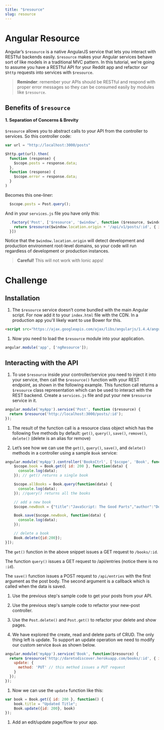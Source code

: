 ```yaml
---
title: "$resource"
slug: resource
---
```


# Angular Resource

Angular’s `$resource` is a native AngularJS service that lets you interact with RESTful backends easily. `$resource` makes your Angular services behave sort of like models in a traditional MVC pattern. In this tutorial, we're going to assume you have a RESTful API for your Reddit app and refactor our `$http` requests into services with `$resource`.

> **Reminder**: remember your APIs should be RESTful and respond with proper error messages so they can be consumed easily by modules like `$resource`.

## Benefits of `$resource`

#### 1. Separation of Concerns & Brevity

`$resource` allows you to abstract calls to your API from the controller to services. So this controller code:

```js
var url = "http://localhost:3000/posts"

$http.get(url).then(
  function (response) {
    $scope.posts = response.data;
  },
  function (response) {
    $scope.error = response.data;
  }
)
```

Becomes this one-liner:

```js
  $scope.posts = Post.query();
```

And in your `services.js` file you have only this:

```js
  .factory('Post', ['$resource', '$window', function ($resource, $window) {
    return $resource($window.location.origin + '/api/v1/posts/:id', { id: '@id' })
  }])
```

Notice that the `$window.location.origin` will detect development and production environment root-level domains, so your code will run regardless of development or production instances.

> **Careful!** This will not work with Ionic apps!

# Challenge

## Installation

1. The `$resource` service doesn’t come bundled with the main Angular script. For now add it to your `index.html` file with the CDN. In a production app you'll likely want to use Bower for this.
  ```html
  <script src="https://ajax.googleapis.com/ajax/libs/angularjs/1.4.4/angular-resource.min.js"></script>
  ```
1. Now you need to load the `$resource` module into your application.
  ```js
  angular.module('app', ['ngResource']);
  ```

## Interacting with the API

1. To use `$resource` inside your controller/service you need to inject it into your service, then call the `$resource()` function with your REST endpoint, as shown in the following example. This function call returns a `$resource` class representation which can be used to interact with the REST backend. Create a `services.js` file and put your new `$resource` service in it.

  ```js
  angular.module('myApp').service('Post', function ($resource) {
    return $resource('http://localhost:3000/posts/:id');
  });
  ```

1. The result of the function call is a resource class object which has the following five methods by default: `get()`, `query()`, `save()`, `remove()`, `delete()` (delete is an alias for remove)

1. Let’s see how we can use the `get()`, `query()`, `save()`, and `delete()` methods in a controller using a sample `Book` service:
  ```js
  angular.module('myApp').controller('BooksCtrl', ['$scope', 'Book', function($scope, Book) {
      $scope.book = Book.get({ id: 200 }, function(data) {
        console.log(data);
      }); // get() returns a single book

      $scope.allBooks = Book.query(function(data) {
        console.log(data);
      }); //query() returns all the books

      // add a new book
      $scope.newBook = {"title":"JavaScript: The Good Parts","author":"Douglas Crockford","image":"","release_date":"May 11, 2008"};

      Book.save($scope.newBook, function(data) {
        console.log(data);
      });

      // delete a book
      Book.delete({id:200});
  }]);
  ```

  The `get()` function in the above snippet issues a GET request to `/books/:id`.

  The function `query()` issues a GET request to /api/entries (notice there is no `:id`).

  The `save()` function issues a POST request to `/api/entries` with the first argument as the post body. The second argument is a callback which is called when the data is saved.

1. Use the previous step's sample code to get your posts from your API.

1. Use the previous step's sample code to refactor your new-post controller.

1. Use the `Post.delete()` and `Post.get()` to refactor your delete and show pages.

1. We have explored the create, read and delete parts of CRUD. The only thing left is update. To support an update operation we need to modify our custom service `Book` as shown below.
  ```js
  angular.module('myApp').service('Book', function($resource) {
    return $resource('http://daretodiscover.herokuapp.com/books/:id', { id: '@_id' }, {
      update: {
        method: 'PUT' // this method issues a PUT request
      }
    });
  });
  ```

1. Now we can use the `update` function like this:
  ```js
  var book = Book.get({ id: 200 }, function() {
      book.title = "Updated Title";
      Book.update({id: 200}, book)
  });
  ```

1. Add an edit/update page/flow to your app.
